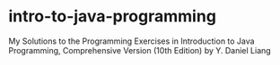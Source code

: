 # intro-to-java-programming
My Solutions to the Programming Exercises in Introduction to Java Programming, Comprehensive Version (10th Edition) by Y. Daniel Liang
